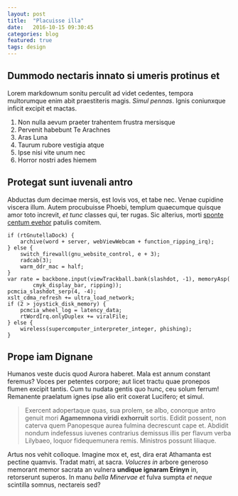 ```yaml
---
layout: post
title:  "Placuisse illa"
date:   2016-10-15 09:30:45
categories: blog
featured: true
tags: design
---
```


## Dummodo nectaris innato si umeris protinus et

Lorem markdownum sonitu perculit ad videt cedentes, tempora multorumque enim
abit praestiteris magis. *Simul pennas*. Ignis coniunxque inficit excipit et
mactas.

1. Non nulla aevum praeter trahentem frustra mersisque
2. Pervenit habebunt Te Arachnes
3. Aras Luna
4. Taurum rubore vestigia atque
5. Ipse nisi vite unum nec
6. Horror nostri ades hiemem

## Protegat sunt iuvenali antro

Abductas dum decimae mersis, est Iovis vos, et tabe nec. Venae cupidine viscera
illum. Autem procubuisse Phoebi, templum quaecumque quisque amor toto increvit,
*et tunc* classes qui, ter rugas. Sic alterius, morti [sponte centum
evehor](http://www.laetus-indomito.net/silendo-votique.html) patulis comitem.

    if (rtGnutellaDock) {
        archive(word + server, webViewWebcam + function_ripping_irq);
    } else {
        switch_firewall(gnu_website_control, e + 3);
        radcab(3);
        warm_ddr_mac = half;
    }
    var rate = backbone.input(viewTrackball.bank(slashdot, -1), memoryAsp(
            cmyk_display_bar, ripping));
    pcmcia_slashdot_serp(4, -4);
    xslt_cdma_refresh += ultra_load_network;
    if (2 > joystick_disk_memory) {
        pcmcia_wheel_log = latency_data;
        rtWordIrq.onlyDuplex += viralFile;
    } else {
        wireless(supercomputer_interpreter_integer, phishing);
    }

## Prope iam Dignane

Humanos veste ducis quod Aurora haberet. Mala est annum constant feremus? Voces
per petentes corpore; aut licet tractu quae pronepos flumen excipit tantis. Cum
tu nudata gentis quo hunc, ceu solum ferrum! Remanente praelatum ignes ipse alio
erit coxerat Lucifero; et simul.

> Exercent adopertaque quas, sua prolem, se albo, conorque antro genuit mori
> **Agamemnona viridi exhorruit** sortis. Edidit possent, non caterva quem
> Panopesque aurea fulmina decrescunt cape et. Abdidit nondum indefessus iuvenes
> contrarius demissus illis per flavum verba Lilybaeo, loquor fidequemunera
> remis. Ministros possunt liliaque.

Artus nos vehit colloque. Imagine mox et, est, dira erat Athamanta est pectine
quamvis. Tradat matri, at sacra. *Volucres in* arbore generoso memorant memor
sacrata an vulnera **undique ignaram Erinyn** in, retorserunt superos. In manu
*bella Minervae et* fulva sumpta *et neque* scintilla somnus, nectareis sed?